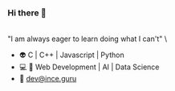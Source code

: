 ### Hi there 👋
\
"I am always eager to learn doing what I can't"
\
- :alien: C | C++ | Javascript | Python
- :computer: :brain: Web Development | AI | Data Science
- :e-mail: dev@ince.guru
